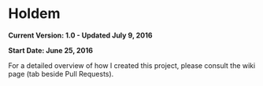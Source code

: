 # Holdem
**Current Version: 1.0 - Updated July 9, 2016**

**Start Date: June 25, 2016**

For a detailed overview of how I created this project, please consult the wiki page (tab beside Pull Requests).
